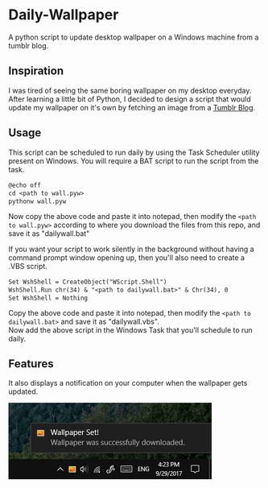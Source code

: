 # Daily-Wallpaper

A python script to update desktop wallpaper on a Windows machine from a tumblr blog.

## Inspiration
I was tired of seeing the same boring wallpaper on my desktop everyday. After learning a little bit of Python, I decided to design a script that would update my wallpaper on it's own by fetching an image from a [Tumblr Blog](http://fuckinghomepage.com/).

## Usage
This script can be scheduled to run daily by using the Task Scheduler utility present on Windows. You will require a BAT script to run the script from the task.

```
@echo off 
cd <path to wall.pyw>
pythonw wall.pyw
```

Now copy the above code and paste it into notepad, then modify the `<path to wall.pyw>` according to where you download the files from this repo, and save it as "dailywall.bat"

If you want your script to work silently in the background without having a command prompt window opening up, then you'll also need to create a .VBS script.

```
Set WshShell = CreateObject("WScript.Shell")
WshShell.Run chr(34) & "<path to dailywall.bat>" & Chr(34), 0
Set WshShell = Nothing
```
Copy the above code and paste it into notepad, then modify the `<path to dailywall.bat>` and save it as "dailywall.vbs".  
Now add the above script in the Windows Task that you'll schedule to run daily.

## Features 
It also displays a notification on your computer when the wallpaper gets updated.

![Notifications Screenshot](https://raw.githubusercontent.com/udit-001/daily-wallpaper/master/img/notification.jpg)



